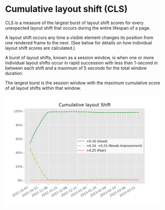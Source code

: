 
# Cumulative layout shift (CLS)

CLS is a measure of the largest burst of layout shift scores for every unexpected layout shift that occurs during the entire lifespan of a page.

A layout shift occurs any time a visible element changes its position from one rendered frame to the next. (See below for details on how individual layout shift scores are calculated.)

A burst of layout shifts, known as a session window, is when one or more individual layout shifts occur in rapid succession with less than 1-second in between each shift and a maximum of 5 seconds for the total window duration.

The largest burst is the session window with the maximum cumulative score of all layout shifts within that window.


![figure](cls.png)